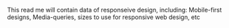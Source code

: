 This read me will contain data of responseive design, including: Mobile-first designs, Media-queries, sizes to use for responsive web design, etc
